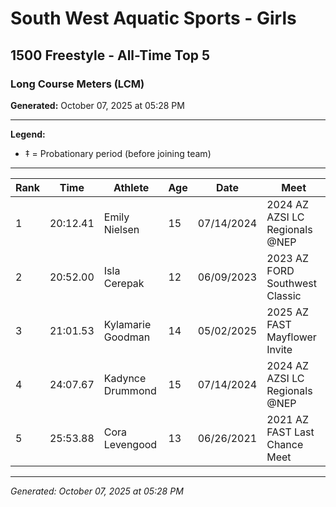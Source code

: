 # South West Aquatic Sports - Girls
## 1500 Freestyle - All-Time Top 5
### Long Course Meters (LCM)

**Generated:** October 07, 2025 at 05:28 PM

---

**Legend:**
- ‡ = Probationary period (before joining team)

---

| Rank | Time | Athlete | Age | Date | Meet |
|------|------|---------|-----|------|------|
| 1 | 20:12.41 | Emily Nielsen | 15 | 07/14/2024 | 2024 AZ AZSI LC Regionals @NEP |
| 2 | 20:52.00 | Isla Cerepak | 12 | 06/09/2023 | 2023 AZ FORD Southwest Classic |
| 3 | 21:01.53 | Kylamarie Goodman | 14 | 05/02/2025 | 2025 AZ FAST Mayflower Invite |
| 4 | 24:07.67 | Kadynce Drummond | 15 | 07/14/2024 | 2024 AZ AZSI LC Regionals @NEP |
| 5 | 25:53.88 | Cora Levengood | 13 | 06/26/2021 | 2021 AZ FAST Last Chance Meet |

---

*Generated: October 07, 2025 at 05:28 PM*
